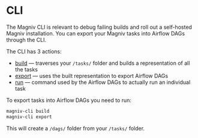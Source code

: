 # CLI

The Magniv CLI is relevant to debug failing builds and roll out a self-hosted Magniv installation. You can export your Magniv tasks into Airflow DAGs through the CLI.

The CLI has 3 actions:

* [build](./build) — traverses your `/tasks/` folder and builds a representation of all the tasks
* [export](./export) — uses the built representation to export Airflow DAGs 
* [run](./run) — command used by the Airflow DAGs to actually run an individual task

To export tasks into Airflow DAGs you need to run:

```bash
magniv-cli build
magniv-cli export 
```

This will create a `/dags/` folder from your `/tasks/` folder.
